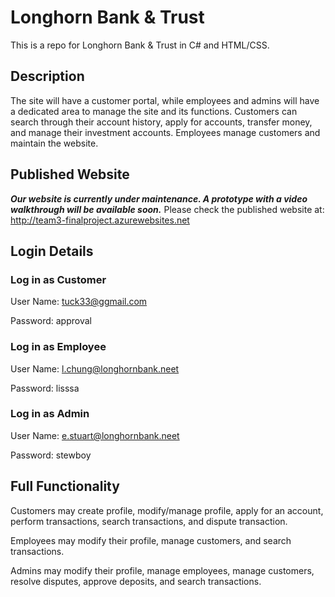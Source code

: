 # Longhorn Bank & Trust
This is a repo for Longhorn Bank & Trust in C# and HTML/CSS.
## Description
The site will have a customer portal, while employees and admins will have a dedicated area to manage the site and its functions. Customers can search through their account history, apply for accounts, transfer money, and manage their investment accounts. Employees manage customers and maintain the website.
## Published Website
***Our website is currently under maintenance. A prototype with a video walkthrough will be available soon.***
Please check the published website at: http://team3-finalproject.azurewebsites.net
## Login Details
### Log in as Customer
User Name: tuck33@ggmail.com

Password: approval
### Log in as Employee
User Name: l.chung@longhornbank.neet

Password: lisssa
### Log in as Admin
User Name: e.stuart@longhornbank.neet

Password: stewboy
## Full Functionality
Customers may create profile, modify/manage profile, apply for an account, perform transactions, search transactions, and dispute transaction.

Employees may modify their profile, manage customers, and search transactions.

Admins may modify their profile, manage employees, manage customers, resolve disputes, approve deposits, and search transactions.
